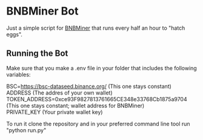 # BNBMiner Bot

Just a simple script for [BNBMiner](https://bnbminer.finance) that runs every half an hour to "hatch eggs".

## Running the Bot

Make sure that you make a .env file in your folder that includes the following variables:
  
BSC=https://bsc-dataseed.binance.org/ (This one stays constant)  
ADDRESS (The addres of your own wallet)  
TOKEN_ADDRESS=0xce93F9827813761665CE348e33768Cb1875a9704 (This one stays constant; wallet address for BNBMiner)  
PRIVATE_KEY (Your private wallet key)  
  
To run it clone the repository and in your preferred command line tool run "python run.py"
